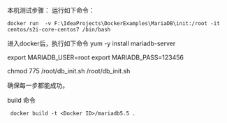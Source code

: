本机测试步骤：
运行如下命令：
```
docker run  -v F:\IdeaProjects\DockerExamples\MariaDB\init:/root -it centos/s2i-core-centos7 /bin/bash
```
进入docker后，执行如下命令
yum -y install mariadb-server

export MARIADB_USER=root
export MARIADB_PASS=123456

chmod 775 /root/db_init.sh
/root/db_init.sh

确保每一步都能成功。


build 命令
```
 docker build -t <Docker ID>/mariadb5.5 .
 ```
